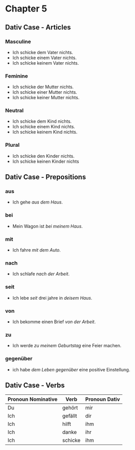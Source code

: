 # Chapter 5

## Dativ Case - Articles

### Masculine

* Ich schicke dem Vater nichts.
* Ich schicke einem Vater nichts.
* Ich schicke keinem Vater nichts.

### Feminine

* Ich schicke der Mutter nichts.
* Ich schicke einer Mutter nichts.
* Ich schicke keiner Mutter nichts.

### Neutral

* Ich schicke dem Kind nichts.
* Ich schicke einem Kind nichts.
* Ich schicke keinem Kind nichts.

### Plural

* Ich schicke den Kinder nichts.
* Ich schicke keinen Kinder nichts

## Dativ Case - Prepositions

### aus

* Ich gehe *aus dem Haus*.

### bei

* Mein Wagon ist *bei meinem Haus*.

### mit

* Ich fahre *mit dem Auto*.

### nach

* Ich schlafe *nach der Arbeit*.

### seit

* Ich lebe *seit* drei jahre in *deisem Haus*.

### von

* Ich bekomme einen Brief *von der Arbeit*.

### zu

* Ich werde *zu meinem Geburtstag* eine Feier machen.

### gegenüber

* ich habe *dem Leben gegenüber* eine positive Einstellung.

## Dativ Case - Verbs

Pronoun Nominative| Verb    | Pronoun Dativ
------------------|---------|---------
 Du               | gehört  | mir
 Ich              | gefällt | dir
 Ich              | hilft   | ihm
 Ich              | danke   | ihr
 Ich              | schicke | ihm
